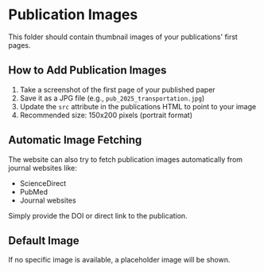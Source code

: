 # Publication Images

This folder should contain thumbnail images of your publications' first pages.

## How to Add Publication Images

1. Take a screenshot of the first page of your published paper
2. Save it as a JPG file (e.g., `pub_2025_transportation.jpg`)
3. Update the `src` attribute in the publications HTML to point to your image
4. Recommended size: 150x200 pixels (portrait format)

## Automatic Image Fetching

The website can also try to fetch publication images automatically from journal websites like:
- ScienceDirect
- PubMed
- Journal websites

Simply provide the DOI or direct link to the publication.

## Default Image

If no specific image is available, a placeholder image will be shown.
